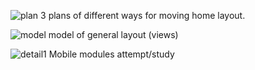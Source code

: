 ![plan](https://user-images.githubusercontent.com/90487022/134222625-9a3cda59-19e8-49db-8d2e-3182853aac64.jpg)
3 plans of different ways for moving home layout.

![model](https://user-images.githubusercontent.com/90487022/134223626-9914e6c2-cced-47fe-bb8f-36c15ad61d80.jpg)
model of general layout (views)

![detail1](https://user-images.githubusercontent.com/90487022/134223749-f9caaadc-05e1-42c8-ae63-7015a5da7bdd.JPG)
Mobile modules attempt/study

